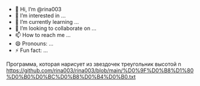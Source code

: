 - 👋 Hi, I’m @rina003
- 👀 I’m interested in ...
- 🌱 I’m currently learning ...
- 💞️ I’m looking to collaborate on ...
- 📫 How to reach me ...
- 😄 Pronouns: ...
- ⚡ Fun fact: ...

<!---
rina003/rina003 is a ✨ special ✨ repository because its `README.md` (this file) appears on your GitHub profile.
You can click the Preview link to take a look at your changes.
--->
Программа, которая нарисует из звездочек треугольник высотой n
https://github.com/rina003/rina003/blob/main/%D0%9F%D0%B8%D1%80%D0%B0%D0%BC%D0%B8%D0%B4%D0%B0.txt

